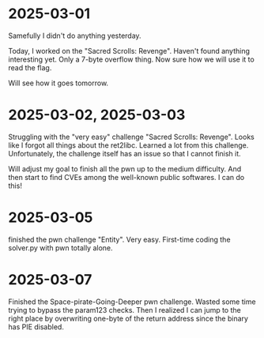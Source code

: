 # 2025-03-01

Samefully I didn't do anything yesterday.

Today, I worked on the "Sacred Scrolls: Revenge". Haven't found anything
interesting yet. Only a 7-byte overflow thing. Now sure how we will use it to
read the flag.

Will see how it goes tomorrow.

# 2025-03-02, 2025-03-03

Struggling with the "very easy" challenge "Sacred Scrolls: Revenge". Looks like
I forgot all things about the ret2libc. Learned a lot from this challenge.
Unfortunately, the challenge itself has an issue so that I cannot finish it.

Will adjust my goal to finish all the pwn up to the medium difficulty. And then
start to find CVEs among the well-known public softwares. I can do this!

# 2025-03-05

finished the pwn challenge "Entity". Very easy. First-time coding the solver.py
with pwn totally alone.

# 2025-03-07

Finished the Space-pirate-Going-Deeper pwn challenge. Wasted some time trying to
bypass the param123 checks. Then I realized I can jump to the right place by
overwriting one-byte of the return address since the binary has PIE disabled.
